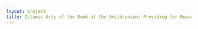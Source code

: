 ```yaml
--- 
layout: project 
title: Islamic Arts of the Book at the Smithsonian: Providing for Research Across Disciplines
---
```




